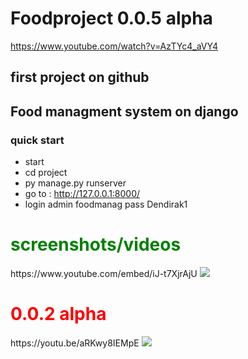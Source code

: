 # Foodproject 0.0.5 alpha
https://www.youtube.com/watch?v=AzTYc4_aVY4
## first project on github
## Food managment system on django
### quick start 
- start 
- cd project    
- py manage.py runserver 
- go to :
http://127.0.0.1:8000/
- login admin foodmanag pass Dendirak1
<h1 style="color:green">screenshots/videos</h1>
https://www.youtube.com/embed/iJ-t7XjrAjU

<img src="https://i.ibb.co/1nDMLrk/2023-03-03-20-18-50-Window.png">
<h1 style="color:red">0.0.2 alpha</h1>
https://youtu.be/aRKwy8IEMpE

<img src="https://i.ibb.co/0Mkdcrm/2023-03-04-02-08-17-Window.png">
